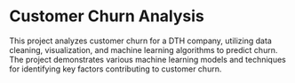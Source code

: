 # Customer Churn Analysis
 This project analyzes customer churn for a DTH company, utilizing data cleaning, visualization, and machine learning algorithms to predict churn.  The project demonstrates various machine learning models and techniques for identifying key factors contributing to customer churn.
